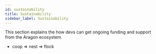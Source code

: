 ```yaml
---
id: sustainability
title: Sustainability
sidebar_label: Sustainability
---
```


This section explains the how devs can get ongoing funding and support from the Aragon ecosystem.

- coop => nest => flock
